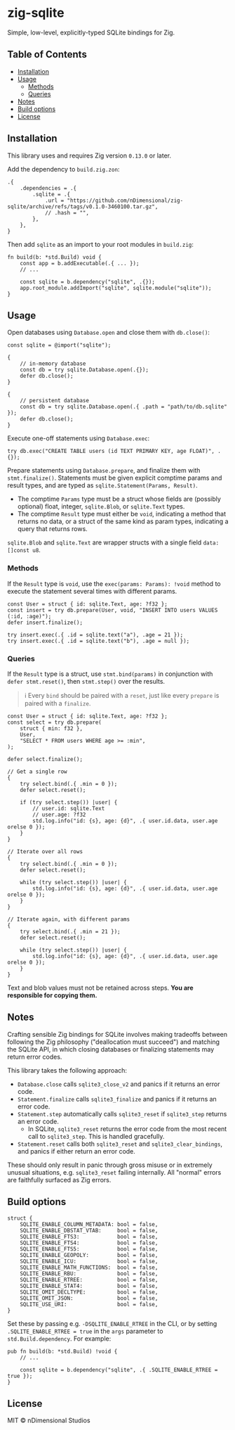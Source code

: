# zig-sqlite

Simple, low-level, explicitly-typed SQLite bindings for Zig.

## Table of Contents

- [Installation](#installation)
- [Usage](#usage)
  - [Methods](#methods)
  - [Queries](#queries)
- [Notes](#notes)
- [Build options](#build-options)
- [License](#license)

## Installation

This library uses and requires Zig version `0.13.0` or later.

Add the dependency to `build.zig.zon`:

```zig
.{
    .dependencies = .{
        .sqlite = .{
            .url = "https://github.com/nDimensional/zig-sqlite/archive/refs/tags/v0.1.0-3460100.tar.gz",
            // .hash = "",
        },
    },
}
```

Then add `sqlite` as an import to your root modules in `build.zig`:

```zig
fn build(b: *std.Build) void {
    const app = b.addExecutable(.{ ... });
    // ...

    const sqlite = b.dependency("sqlite", .{});
    app.root_module.addImport("sqlite", sqlite.module("sqlite"));
}
```

## Usage

Open databases using `Database.open` and close them with `db.close()`:

```zig
const sqlite = @import("sqlite");

{
    // in-memory database
    const db = try sqlite.Database.open(.{});
    defer db.close();
}

{
    // persistent database
    const db = try sqlite.Database.open(.{ .path = "path/to/db.sqlite" });
    defer db.close();
}
```

Execute one-off statements using `Database.exec`:

```zig
try db.exec("CREATE TABLE users (id TEXT PRIMARY KEY, age FLOAT)", .{});
```

Prepare statements using `Database.prepare`, and finalize them with `stmt.finalize()`. Statements must be given explicit comptime params and result types, and are typed as `sqlite.Statement(Params, Result)`.

- The comptime `Params` type must be a struct whose fields are (possibly optional) float, integer, `sqlite.Blob`, or `sqlite.Text` types.
- The comptime `Result` type must either be `void`, indicating a method that returns no data, or a struct of the same kind as param types, indicating a query that returns rows.

`sqlite.Blob` and `sqlite.Text` are wrapper structs with a single field `data: []const u8`.

### Methods

If the `Result` type is `void`, use the `exec(params: Params): !void` method to execute the statement several times with different params.

```zig
const User = struct { id: sqlite.Text, age: ?f32 };
const insert = try db.prepare(User, void, "INSERT INTO users VALUES (:id, :age)");
defer insert.finalize();

try insert.exec(.{ .id = sqlite.text("a"), .age = 21 });
try insert.exec(.{ .id = sqlite.text("b"), .age = null });
```

### Queries

If the `Result` type is a struct, use `stmt.bind(params)` in conjunction with `defer stmt.reset()`, then `stmt.step()` over the results.

> ℹ️ Every `bind` should be paired with a `reset`, just like every `prepare` is paired with a `finalize`.

```zig
const User = struct { id: sqlite.Text, age: ?f32 };
const select = try db.prepare(
    struct { min: f32 },
    User,
    "SELECT * FROM users WHERE age >= :min",
);

defer select.finalize();

// Get a single row
{
    try select.bind(.{ .min = 0 });
    defer select.reset();

    if (try select.step()) |user| {
        // user.id: sqlite.Text
        // user.age: ?f32
        std.log.info("id: {s}, age: {d}", .{ user.id.data, user.age orelse 0 });
    }
}

// Iterate over all rows
{
    try select.bind(.{ .min = 0 });
    defer select.reset();

    while (try select.step()) |user| {
        std.log.info("id: {s}, age: {d}", .{ user.id.data, user.age orelse 0 });
    }
}

// Iterate again, with different params
{
    try select.bind(.{ .min = 21 });
    defer select.reset();

    while (try select.step()) |user| {
        std.log.info("id: {s}, age: {d}", .{ user.id.data, user.age orelse 0 });
    }
}
```

Text and blob values must not be retained across steps. **You are responsible for copying them.**

## Notes

Crafting sensible Zig bindings for SQLite involves making tradeoffs between following the Zig philosophy ("deallocation must succeed") and matching the SQLite API, in which closing databases or finalizing statements may return error codes.

This library takes the following approach:

- `Database.close` calls `sqlite3_close_v2` and panics if it returns an error code.
- `Statement.finalize` calls `sqlite3_finalize` and panics if it returns an error code.
- `Statement.step` automatically calls `sqlite3_reset` if `sqlite3_step` returns an error code.
  - In SQLite, `sqlite3_reset` returns the error code from the most recent call to `sqlite3_step`. This is handled gracefully.
- `Statement.reset` calls both `sqlite3_reset` and `sqlite3_clear_bindings`, and panics if either return an error code.

These should only result in panic through gross misuse or in extremely unusual situations, e.g. `sqlite3_reset` failing internally. All "normal" errors are faithfully surfaced as Zig errors.

## Build options

```zig
struct {
    SQLITE_ENABLE_COLUMN_METADATA: bool = false,
    SQLITE_ENABLE_DBSTAT_VTAB:     bool = false,
    SQLITE_ENABLE_FTS3:            bool = false,
    SQLITE_ENABLE_FTS4:            bool = false,
    SQLITE_ENABLE_FTS5:            bool = false,
    SQLITE_ENABLE_GEOPOLY:         bool = false,
    SQLITE_ENABLE_ICU:             bool = false,
    SQLITE_ENABLE_MATH_FUNCTIONS:  bool = false,
    SQLITE_ENABLE_RBU:             bool = false,
    SQLITE_ENABLE_RTREE:           bool = false,
    SQLITE_ENABLE_STAT4:           bool = false,
    SQLITE_OMIT_DECLTYPE:          bool = false,
    SQLITE_OMIT_JSON:              bool = false,
    SQLITE_USE_URI:                bool = false,
}
```

Set these by passing e.g. `-DSQLITE_ENABLE_RTREE` in the CLI, or by setting `.SQLITE_ENABLE_RTREE = true` in the `args` parameter to `std.Build.dependency`. For example:

```zig
pub fn build(b: *std.Build) !void {
    // ...

    const sqlite = b.dependency("sqlite", .{ .SQLITE_ENABLE_RTREE = true });
}
```

## License

MIT © nDimensional Studios
